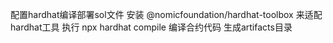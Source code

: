 配置hardhat编译部署sol文件
安装 @nomicfoundation/hardhat-toolbox 来适配hardhat工具
执行 npx hardhat compile 编译合约代码 生成artifacts目录